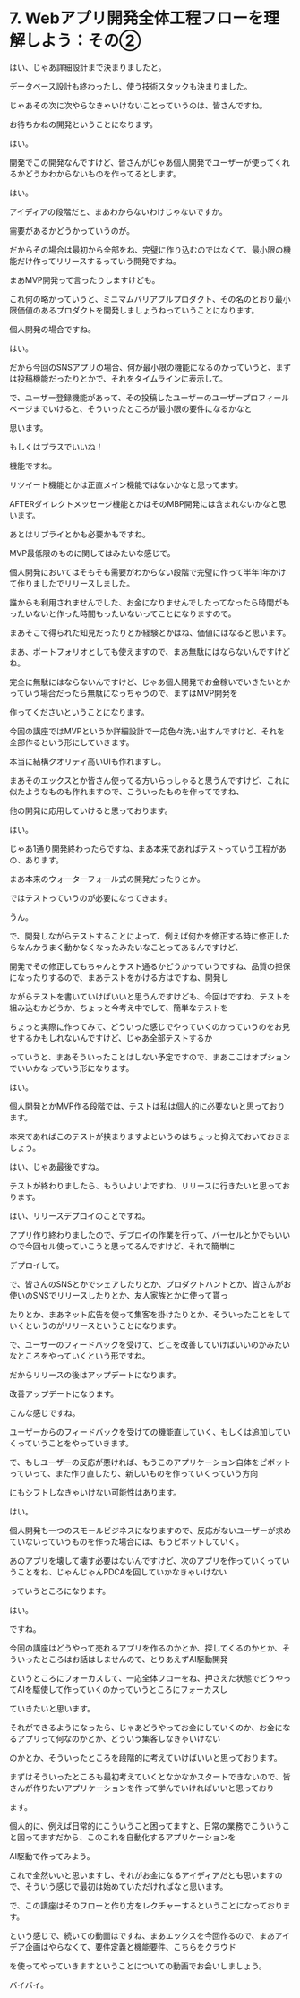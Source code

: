# 7. Webアプリ開発全体工程フローを理解しよう：その②

<!-- ↓ここにトランスクリプション貼り付け -->
はい、じゃあ詳細設計まで決まりましたと。

データベース設計も終わったし、使う技術スタックも決まりました。

じゃあその次に次やらなきゃいけないことっていうのは、皆さんですね。

お待ちかねの開発ということになります。

はい。

開発でこの開発なんですけど、皆さんがじゃあ個人開発でユーザーが使ってくれるかどうかわからないものを作ってるとします。

はい。

アイディアの段階だと、まあわからないわけじゃないですか。

需要があるかどうかっていうのが。

だからその場合は最初から全部をね、完璧に作り込むのではなくて、最小限の機能だけ作ってリリースするっていう開発ですね。

まあMVP開発って言ったりしますけども。

これ何の略かっていうと、ミニマムバリアブルプロダクト、その名のとおり最小限価値のあるプロダクトを開発しましょうねっていうことになります。

個人開発の場合ですね。

はい。

だから今回のSNSアプリの場合、何が最小限の機能になるのかっていうと、まずは投稿機能だったりとかで、それをタイムラインに表示して。

で、ユーザー登録機能があって、その投稿したユーザーのユーザープロフィールページまでいけると、そういったところが最小限の要件になるかなと

思います。

もしくはプラスでいいね！

機能ですね。

リツイート機能とかは正直メイン機能ではないかなと思ってます。

AFTERダイレクトメッセージ機能とかはそのMBP開発には含まれないかなと思います。

あとはリプライとかも必要かもですね。

MVP最低限のものに関してはみたいな感じで。

個人開発においてはそもそも需要がわからない段階で完璧に作って半年1年かけて作りましたでリリースしました。

誰からも利用されませんでした、お金になりませんでしたってなったら時間がもったいないと作った時間もったいないってことになりますので。

まあそこで得られた知見だったりとか経験とかはね、価値にはなると思います。

まあ、ポートフォリオとしても使えますので、まあ無駄にはならないんですけどね。

完全に無駄にはならないんですけど、じゃあ個人開発でお金稼いでいきたいとかっていう場合だったら無駄になっちゃうので、まずはMVP開発を

作ってくださいということになります。

今回の講座ではMVPというか詳細設計で一応色々洗い出すんですけど、それを全部作るという形にしていきます。

本当に結構クオリティ高いUIも作れますし。

まあそのエックスとか皆さん使ってる方いらっしゃると思うんですけど、これに似たようなものも作れますので、こういったものを作ってですね、

他の開発に応用していけると思っております。

はい。

じゃあ1通り開発終わったらですね、まあ本来であればテストっていう工程があの、あります。

まあ本来のウォーターフォール式の開発だったりとか。

ではテストっていうのが必要になってきます。

うん。

で、開発しながらテストすることによって、例えば何かを修正する時に修正したらなんかうまく動かなくなったみたいなことってあるんですけど、

開発でその修正してもちゃんとテスト通るかどうかっていうですね、品質の担保になったりするので、まあテストをかける方はですね、開発し

ながらテストを書いていけばいいと思うんですけども、今回はですね、テストを組み込むかどうか、ちょっと今考え中でして、簡単なテストを

ちょっと実際に作ってみて、どういった感じでやっていくのかっていうのをお見せするかもしれないんですけど、じゃあ全部テストするか

っていうと、まあそういったことはしない予定ですので、まあここはオプションでいいかなっていう形になります。

はい。

個人開発とかMVP作る段階では、テストは私は個人的に必要ないと思っております。

本来であればこのテストが挟まりますよというのはちょっと抑えておいておきましょう。

はい、じゃあ最後ですね。

テストが終わりましたら、もういよいよですね、リリースに行きたいと思っております。

はい、リリースデプロイのことですね。

アプリ作り終わりましたので、デプロイの作業を行って、バーセルとかでもいいので今回セル使っていこうと思ってるんですけど、それで簡単に

デプロイして。

で、皆さんのSNSとかでシェアしたりとか、プロダクトハントとか、皆さんがお使いのSNSでリリースしたりとか、友人家族とかに使って貰っ

たりとか、まあネット広告を使って集客を掛けたりとか、そういったことをしていくというのがリリースということになります。

で、ユーザーのフィードバックを受けて、どこを改善していけばいいのかみたいなところをやっていくという形ですね。

だからリリースの後はアップデートになります。

改善アップデートになります。

こんな感じですね。

ユーザーからのフィードバックを受けての機能直していく、もしくは追加していくっていうことをやっていきます。

で、もしユーザーの反応が悪ければ、もうこのアプリケーション自体をピボットっていって、また作り直したり、新しいものを作っていくっていう方向

にもシフトしなきゃいけない可能性はあります。

はい。

個人開発も一つのスモールビジネスになりますので、反応がないユーザーが求めていないっていうものを作った場合には、もうピボットしていく。

あのアプリを壊して壊す必要はないんですけど、次のアプリを作っていくっていうことをね、じゃんじゃんPDCAを回していかなきゃいけない

っていうところになります。

はい。

ですね。

今回の講座はどうやって売れるアプリを作るのかとか、探してくるのかとか、そういったところはお話はしませんので、とりあえずAI駆動開発

というところにフォーカスして、一応全体フローをね、押さえた状態でどうやってAIを駆使して作っていくのかっていうところにフォーカスし

ていきたいと思います。

それができるようになったら、じゃあどうやってお金にしていくのか、お金になるアプリって何なのかとか、どういう集客しなきゃいけない

のかとか、そういったところを段階的に考えていけばいいと思っております。

まずはそういったところも最初考えていくとなかなかスタートできないので、皆さんが作りたいアプリケーションを作って学んでいければいいと思っており

ます。

個人的に、例えば日常的にこういうこと困ってますと、日常の業務でこういうこと困ってますだから、このこれを自動化するアプリケーションを

AI駆動で作ってみよう。

これで全然いいと思いますし、それがお金になるアイディアだとも思いますので、そういう感じで最初は始めていただければなと思います。

で、この講座はそのフローと作り方をレクチャーするということになっております。

という感じで、続いての動画はですね、まあエックスを今回作るので、まあアイデア企画はやらなくて、要件定義と機能要件、こちらをクラウド

を使ってやっていきますということについての動画でお会いしましょう。

バイバイ。